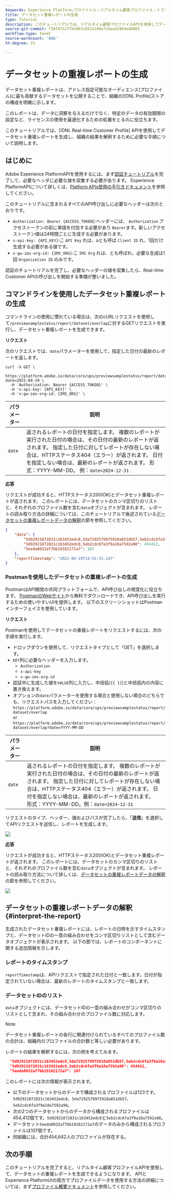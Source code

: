 ```yaml
---
keywords: Experience Platform;プロファイル；リアルタイム顧客プロファイル；トラブルシューティング；API;レポート；データセット重複レポート；プロファイルデータ
title: データセット重複レポートの生成
type: Tutorial
description: このチュートリアルでは、リアルタイム顧客プロファイルAPIを使用してデータセットの重複レポートを生成する際に必要な手順について説明します。
source-git-commit: f30f87527f5e903c851a140e7cbaad1964a48803
workflow-type: tm+mt
source-wordcount: '888'
ht-degree: 1%

---
```



# データセットの重複レポートの生成

データセット重複レポートは、アドレス指定可能なオーディエンス(プロファイル)に最も貢献するデータセットを公開することで、組織の[!DNL Profile]ストアの構成を明確に示します。

このレポートは、データに洞察を与えるだけでなく、特定のデータの有効期限の設定など、ライセンスの使用を最適化するための処置をとるのに役立ちます。

このチュートリアルでは、[!DNL Real-time Customer Profile] APIを使用してデータセット重複レポートを生成し、組織の結果を解釈するために必要な手順について説明します。

## はじめに

Adobe Experience PlatformAPIを使用するには、まず[認証チュートリアル](https://www.adobe.com/go/platform-api-authentication-en)を完了して、必要なヘッダに必要な値を収集する必要があります。 Experience PlatformAPIについて詳しくは、[Platform APIs使用の手引きドキュメント](../../landing/api-guide.md)を参照してください。

このチュートリアルに含まれるすべてのAPI呼び出しに必要なヘッダーは次のとおりです。

* `Authorization: Bearer {ACCESS_TOKEN}`:ヘッダーには、 `Authorization` アクセストークンの前に単語を付加する必要があり `Bearer`ます。新しいアクセストークン値は24時間ごとに生成する必要があります。
* `x-api-key: {API_KEY}`:こ `API Key` れは、aとも呼ば `Client ID` れ、1回だけ生成する必要がある値です。
* `x-gw-ims-org-id: {IMS_ORG}`:こ `IMS Org` れは、とも呼ばれ、必要な生成は1回 `Organization ID` のみです。

認証のチュートリアルを完了し、必要なヘッダーの値を収集したら、Real-time Customer APIの呼び出しを開始する準備が整いました。

## コマンドラインを使用したデータセット重複レポートの生成

コマンドラインの使用に慣れている場合は、次のcURLリクエストを使用して`/previewsamplestatus/report/dataset/overlap`に対するGETリクエストを実行し、データセット重複レポートを生成できます。

**リクエスト**

次のリクエストでは、`date`パラメーターを使用して、指定した日付の最新のレポートを返します。

```shell
curl -X GET \
  https://platform.adobe.io/data/core/ups/previewsamplestatus/report/dataset/overlap?date=2021-04-19 \
  -H 'Authorization: Bearer {ACCESS_TOKEN}' \
  -H 'x-api-key: {API_KEY}' \
  -H 'x-gw-ims-org-id: {IMS_ORG}' \
```

| パラメーター | 説明 |
|---|---|
| `date` | 返されるレポートの日付を指定します。 複数のレポートが実行された日付の場合は、その日付の最新のレポートが返されます。 指定した日付に対してレポートが存在しない場合は、HTTPステータス404（エラー）が返されます。 日付を指定しない場合は、最新のレポートが返されます。 形式：YYYY-MM-DD。 例：`date=2024-12-31` |

**応答**

リクエストが成功すると、HTTPステータス200(OK)とデータセット重複レポートが返されます。 このレポートには、データセットのカンマ区切りのリストと、それぞれのプロファイル数を含む`data`オブジェクトが含まれます。 レポートの読み取り方法の詳細については、このチュートリアルで後述されている[データセットの重複レポートデータの解釈](#interpret-the-report)の節を参照してください。

```json
{
    "data": {
        "5d92921872831c163452edc8,5da7292579975918a851db57,5eb2cdc6fa3f9a18a7592a98": 123,
        "5d92921872831c163452edc8,5eb2cdc6fa3f9a18a7592a98": 454412,
        "5eeda0032af7bb19162172a7": 107
    },
    "reportTimestamp": "2021-04-19T19:55:31.147"
}
```

### Postmanを使用したデータセットの重複レポートの生成

PostmanはAPI開発の共同プラットフォームで、API呼び出しの視覚化に役立ちます。 [PostmanのWebサイト](https://www.postman.com)から無料でダウンロードでき、API呼び出しを実行するための使いやすいUIを提供します。 以下のスクリーンショットはPostmanインターフェイスを使用しています。

**リクエスト**

Postmanを使用してデータセットの重複レポートをリクエストするには、次の手順を実行します。

* ドロップダウンを使用して、リクエストタイプとして「GET」を選択します。
* `KEY`列に必要なヘッダーを入力します。
   * `Authorization`
   * `x-api-key`
   * `x-gw-ims-org-id`
* 認証中に生成した値を`VALUE`列に入力し、中括弧(`{{ }}`)と中括弧内の内容に置き換えます。
* オプションの`date`パラメーターを使用する場合と使用しない場合のどちらでも、リクエストパスを入力してください：
   `https://platform.adobe.io/data/core/ups/previewsamplestatus/report/dataset/overlap`\
   or
   `https://platform.adobe.io/data/core/ups/previewsamplestatus/report/dataset/overlap?date=YYYY-MM-DD`

| パラメーター | 説明 |
|---|---|
| `date` | 返されるレポートの日付を指定します。 複数のレポートが実行された日付の場合は、その日付の最新のレポートが返されます。 指定した日付に対してレポートが存在しない場合は、HTTPステータス404（エラー）が返されます。 日付を指定しない場合は、最新のレポートが返されます。 <br/>形式：YYYY-MM-DD。例：`date=2024-12-31` |

リクエストのタイプ、ヘッダー、値およびパスが完了したら、「**送信**」を選択してAPIリクエストを送信し、レポートを生成します。

![](../images/dataset-overlap-report/postman-request.png)

**応答**

リクエストが成功すると、HTTPステータス200(OK)とデータセット重複レポートが返されます。 このレポートには、データセットのカンマ区切りのリストと、それぞれのプロファイル数を含む`data`オブジェクトが含まれます。 レポートの読み取り方法について詳しくは、[データセットの重複レポートデータの解釈](#interpret-the-report)の節を参照してください。

![](../images/dataset-overlap-report/postman-response.png)

## データセットの重複レポートデータの解釈{#interpret-the-report}

生成されたデータセット重複レポートには、レポートの日時を示すタイムスタンプと、データセットIDの一意の組み合わせをコンマ区切りリストとして含むデータオブジェクトが表示されます。 以下の節では、レポートのコンポーネントに関する追加情報を示します。

### レポートのタイムスタンプ

`reportTimestamp`は、APIリクエストで指定された日付と一致します。日付が指定されていない場合は、最新のレポートのタイムスタンプと一致します。

### データセットIDのリスト

`data`オブジェクトには、データセットIDの一意の組み合わせがコンマ区切りのリストとして含まれ、その組み合わせのプロファイル数に対応します。

>[!NOTE]
>
>データセット重複レポートの各行に関連付けられているすべてのプロファイル数の合計は、組織内のプロファイルの合計数と等しい必要があります。

レポートの結果を解釈するには、次の例を考えてみます。

```json
  "5d92921872831c163452edc8,5da7292579975918a851db57,5eb2cdc6fa3f9a18a7592a98": 123,
  "5d92921872831c163452edc8,5eb2cdc6fa3f9a18a7592a98": 454412,
  "5eeda0032af7bb19162172a7": 107
```

このレポートには次の情報が表示されます。
* 以下のデータセットからのデータで構成されるプロファイルは123です。`5d92921872831c163452edc8`、`5da7292579975918a851db57`、`5eb2cdc6fa3f9a18a7592a98`。
* 次の2つのデータセットからのデータから構成されるプロファイルは454,412個です。`5d92921872831c163452edc8`と`5eb2cdc6fa3f9a18a7592a98`。
* データセット`5eeda0032af7bb19162172a7`のデータのみから構成されるプロファイルは107個です。
* 同組織には、合計454,642人のプロファイルが存在する。

## 次の手順

このチュートリアルを完了すると、リアルタイム顧客プロファイルAPIを使用して、データセットの重複レポートを生成できるようになります。 APIとExperience PlatformUIの両方でプロファイルデータを使用する方法の詳細については、まず[プロファイル概要ドキュメント](../home.md)を参照してください。